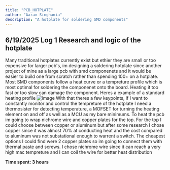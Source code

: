 ```yaml
---
title: "PCB_HOTPLATE"
author: "Aarav Singhania"
description: "A hotplate for soldering SMD components"
---
```


## **6/19/2025 Log 1 Research and logic of the hotplate** ##

Many traditional hotplates currently exist but ethier they are small or too expensive for larger pcb's, im designing a soldering hotplate since another project of mine as a large pcb with smd componenets and it would be easier to build one from scratch rather than spending 100+ on a hotplate. Most SMD components follow a heat curve or a tempreture profile which is most optimal for soldering the componenet onto the board. Heating it too fast or too slow can damage the component. Heres a example of a standard heating profile ![image](https://github.com/user-attachments/assets/927665aa-617d-4552-bb30-2d9ac9524f92)
With that theres a few keypoints, if I want to constantly monitor and control the tempreture of the hotplate I need a thermosister for detecting temperature, a MOFSET for turning the heating element on and off as well as a MCU as my bare minimums. To heat the pcb im going to wrap nichrome wire and copper plates for the top. For the top I could choose between copper or aluminum but after some research I chose copper since it was almost 70% at conducting heat and the cost compared to aluminum was not substational enough to warrent a switch. The cheapest options I could find were 2 copper plates so im going to connect them with thermal paste and screws. I chose nichrome wire since it can reach a very high mac tempreture and I can coil the wire for better heat distribution

**Time spent: 3 hours**
